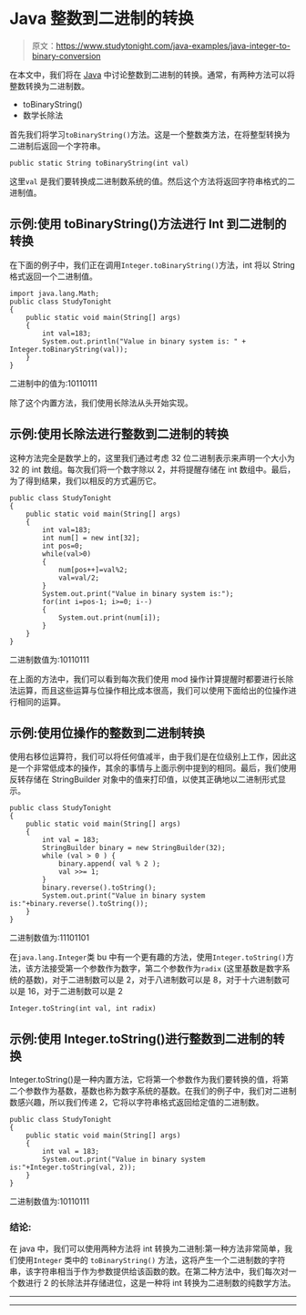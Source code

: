 # Java 整数到二进制的转换

> 原文：<https://www.studytonight.com/java-examples/java-integer-to-binary-conversion>

在本文中，我们将在 [Java](https://www.studytonight.com/java/) 中讨论整数到二进制的转换。通常，有两种方法可以将整数转换为二进制数。

*   toBinaryString()
*   数学长除法

首先我们将学习`toBinaryString()`方法。这是一个整数类方法，在将整型转换为二进制后返回一个字符串。

```
public static String toBinaryString(int val)
```

这里`val` 是我们要转换成二进制数系统的值。然后这个方法将返回字符串格式的二进制值。

## 示例:使用 toBinaryString()方法进行 Int 到二进制的转换

在下面的例子中，我们正在调用`Integer.toBinaryString()`方法，int 将以 String 格式返回一个二进制值。

```
import java.lang.Math; 
public class StudyTonight 
{ 
	public static void main(String[] args)   
	{ 
		int val=183;
		System.out.println("Value in binary system is: " + Integer.toBinaryString(val)); 
	} 
}
```

二进制中的值为:10110111

除了这个内置方法，我们使用长除法从头开始实现。

## 示例:使用长除法进行整数到二进制的转换

这种方法完全是数学上的，这里我们通过考虑 32 位二进制表示来声明一个大小为 32 的 int 数组。每次我们将一个数字除以 2，并将提醒存储在 int 数组中。最后，为了得到结果，我们以相反的方式遍历它。

```
public class StudyTonight 
{ 
	public static void main(String[] args)   
	{ 
		int val=183;
		int num[] = new int[32];
		int pos=0;
		while(val>0)
		{
			num[pos++]=val%2;
			val=val/2;
		}
		System.out.print("Value in binary system is:");
		for(int i=pos-1; i>=0; i--)
		{
			System.out.print(num[i]);
		}
	} 
} 
```

二进制数值为:10110111

在上面的方法中，我们可以看到每次我们使用 mod 操作计算提醒时都要进行长除法运算，而且这些运算与位操作相比成本很高，我们可以使用下面给出的位操作进行相同的运算。

## 示例:使用位操作的整数到二进制转换

使用右移位运算符，我们可以将任何值减半，由于我们是在位级别上工作，因此这是一个非常低成本的操作，其余的事情与上面示例中提到的相同。最后，我们使用反转存储在 StringBuilder 对象中的值来打印值，以使其正确地以二进制形式显示。

```
public class StudyTonight 
{ 
	public static void main(String[] args)   
	{ 
		int val = 183;
		StringBuilder binary = new StringBuilder(32);
		while (val > 0 ) {
			binary.append( val % 2 );
			val >>= 1;
		}
		binary.reverse().toString();
		System.out.print("Value in binary system is:"+binary.reverse().toString());
	} 
} 
```

二进制数值为:11101101

在`java.lang.Integer`类 bu 中有一个更有趣的方法，使用`Integer.toString()`方法，该方法接受第一个参数作为数字，第二个参数作为`radix` (这里基数是数字系统的基数)，对于二进制数可以是 2，对于八进制数可以是 8，对于十六进制数可以是 16，对于二进制数可以是 2

```
Integer.toString(int val, int radix) 
```

## 示例:使用 Integer.toString()进行整数到二进制的转换

Integer.toString()是一种内置方法，它将第一个参数作为我们要转换的值，将第二个参数作为基数，基数也称为数字系统的基数。在我们的例子中，我们对二进制数感兴趣，所以我们传递 2，它将以字符串格式返回给定值的二进制数。

```
public class StudyTonight 
{ 
	public static void main(String[] args)   
	{ 
		int val = 183;
		System.out.print("Value in binary system is:"+Integer.toString(val, 2));
	} 
}
```

二进制数值为:10110111

### 结论:

在 java 中，我们可以使用两种方法将 int 转换为二进制:第一种方法非常简单，我们使用`Integer` 类中的 `toBinaryString()` 方法，这将产生一个二进制数的字符串，该字符串相当于作为参数提供给该函数的数。在第二种方法中，我们每次对一个数进行 2 的长除法并存储进位，这是一种将 int 转换为二进制数的纯数学方法。

* * *

* * *